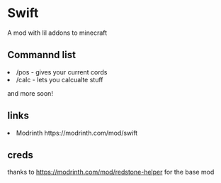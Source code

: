 # Swift
A mod with lil addons to minecraft

## Commannd list
 <li> /pos  - gives your current cords
 <li> /calc - lets you calcualte stuff

and more soon!

## links
<li> Modrinth https://modrinth.com/mod/swift






## creds
thanks to https://modrinth.com/mod/redstone-helper for the base mod